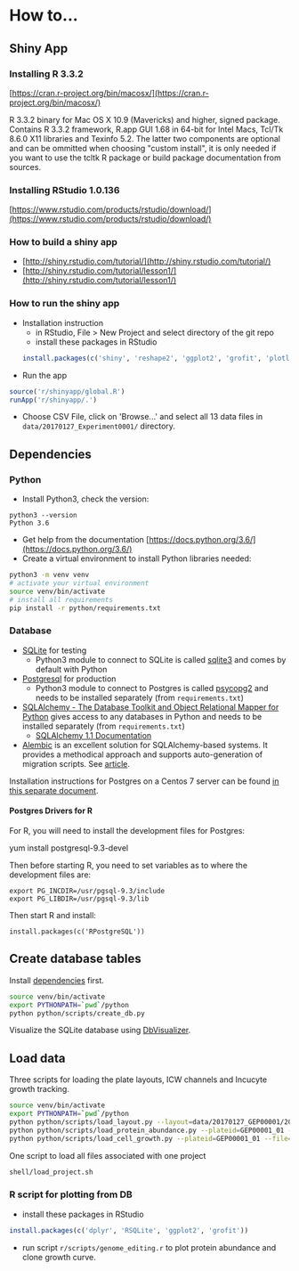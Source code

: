 # How to...

## Shiny App

### Installing R 3.3.2
[https://cran.r-project.org/bin/macosx/](https://cran.r-project.org/bin/macosx/)

R 3.3.2 binary for Mac OS X 10.9 (Mavericks) and higher, signed package. Contains R 3.3.2 framework, R.app GUI 1.68 in 64-bit for Intel Macs, Tcl/Tk 8.6.0 X11 libraries and Texinfo 5.2. The latter two components are optional and can be ommitted when choosing "custom install", it is only needed if you want to use the tcltk R package or build package documentation from sources.

### Installing RStudio 1.0.136
[https://www.rstudio.com/products/rstudio/download/](https://www.rstudio.com/products/rstudio/download/)

### How to build a shiny app
- [http://shiny.rstudio.com/tutorial/](http://shiny.rstudio.com/tutorial/)
- [http://shiny.rstudio.com/tutorial/lesson1/](http://shiny.rstudio.com/tutorial/lesson1/)

### How to run the shiny app
- Installation instruction
  - in RStudio, File > New Project and select directory of the git repo
  - install these packages in RStudio
  ```R
  install.packages(c('shiny', 'reshape2', 'ggplot2', 'grofit', 'plotly', 'RPostgreSQL'))
  ```
- Run the app
```R
source('r/shinyapp/global.R')
runApp('r/shinyapp/.')
```
- Choose CSV File, click on 'Browse...' and select all 13 data files in `data/20170127_Experiment0001/` directory.

## Dependencies

### Python
- Install Python3, check the version:
```
python3 --version
Python 3.6
```
- Get help from the documentation [https://docs.python.org/3.6/](https://docs.python.org/3.6/)
- Create a virtual environment to install Python libraries needed:
```bash
python3 -m venv venv
# activate your virtual environment
source venv/bin/activate
# install all requirements
pip install -r python/requirements.txt
```

### Database

- [SQLite](https://sqlite.org/) for testing
  - Python3 module to connect to SQLite is called [sqlite3](https://docs.python.org/3.6/library/sqlite3.html#module-sqlite3) and comes by default with Python
- [Postgresql](https://www.postgresql.org/) for production
  - Python3 module to connect to Postgres is called [psycopg2](http://initd.org/psycopg/) and needs to be installed separately (from `requirements.txt`)
- [SQLAlchemy - The Database Toolkit and Object Relational Mapper for Python](http://www.sqlalchemy.org/) gives access to any databases in Python and needs to be installed separately (from `requirements.txt`)
  - [SQLAlchemy 1.1 Documentation](http://docs.sqlalchemy.org/en/rel_1_1/)
- [Alembic](https://bitbucket.org/zzzeek/alembic) is an excellent solution for SQLAlchemy-based systems. It provides a methodical approach and supports auto-generation of migration scripts. See [article](https://www.compose.com/articles/schema-migrations-with-alembic-python-and-postgresql/).

Installation instructions for Postgres on a Centos 7 server can be found [in this separate document](postgres.md).


#### Postgres Drivers for R

For R, you will need to install the development files for Postgres:

  yum install postgresql-9.3-devel

Then before starting R, you need to set variables as to where the development files are:

```
export PG_INCDIR=/usr/pgsql-9.3/include
export PG_LIBDIR=/usr/pgsql-9.3/lib
```

Then start R and install:

```
install.packages(c('RPostgreSQL'))
```

## Create database tables

Install [dependencies](#dependencies) first.


```bash
source venv/bin/activate
export PYTHONPATH=`pwd`/python
python python/scripts/create_db.py
```

Visualize the SQLite database using [DbVisualizer](http://www.dbvis.com/).

## Load data

Three scripts for loading the plate layouts, ICW channels and Incucyte growth tracking.

```bash
source venv/bin/activate
export PYTHONPATH=`pwd`/python
python python/scripts/load_layout.py --layout=data/20170127_GEP00001/20170118_GEP00001.xlsx
python python/scripts/load_protein_abundance.py --plateid=GEP00001_01 --file=data/20170127_GEP00001/GEP00001_01_ICW.csv
python python/scripts/load_cell_growth.py --plateid=GEP00001_01 --file=data/20170127_GEP00001/GEP00001_01_incu.txt
```

One script to load all files associated with one project

```bash
shell/load_project.sh
```

### R script for plotting from DB
- install these packages in RStudio
```R
install.packages(c('dplyr', 'RSQLite', 'ggplot2', 'grofit'))
```
- run script `r/scripts/genome_editing.r` to plot protein abundance and clone growth curve.
